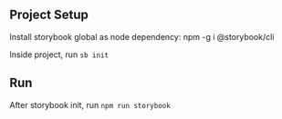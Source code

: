## Project Setup

Install storybook global as node dependency: npm -g i @storybook/cli

Inside project, run `sb init`

## Run

After storybook init, run `npm run storybook`
